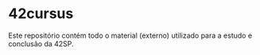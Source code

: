 # 42cursus
Este repositório contém todo o material (externo) utilizado para a estudo e conclusão da 42SP.
